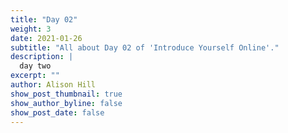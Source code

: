 ```yaml
---
title: "Day 02"
weight: 3
date: 2021-01-26
subtitle: "All about Day 02 of 'Introduce Yourself Online'."
description: |
  day two
excerpt: ""
author: Alison Hill
show_post_thumbnail: true
show_author_byline: false
show_post_date: false
---
```

